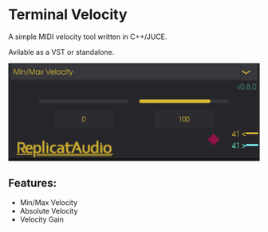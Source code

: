 # Terminal Velocity
A simple MIDI velocity tool written in C++/JUCE. 

Avilable as a VST or standalone. 

![screenshot](/Screenshots/ss1.png)

## Features:
* Min/Max Velocity
* Absolute Velocity
* Velocity Gain
